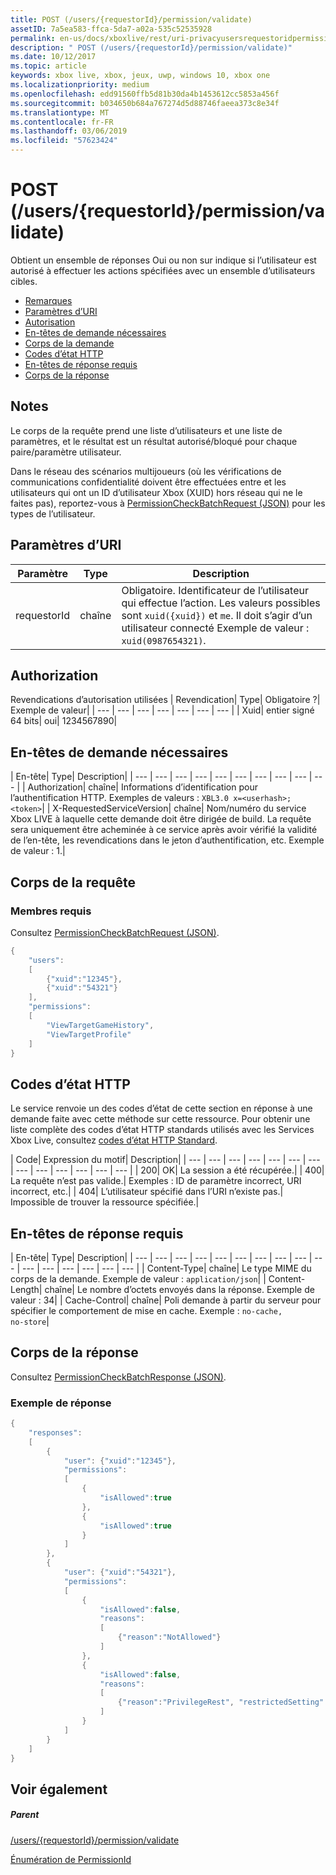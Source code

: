 ```yaml
---
title: POST (/users/{requestorId}/permission/validate)
assetID: 7a5ea583-ffca-5da7-a02a-535c52535928
permalink: en-us/docs/xboxlive/rest/uri-privacyusersrequestoridpermissionvalidatepost.html
description: " POST (/users/{requestorId}/permission/validate)"
ms.date: 10/12/2017
ms.topic: article
keywords: xbox live, xbox, jeux, uwp, windows 10, xbox one
ms.localizationpriority: medium
ms.openlocfilehash: edd91560ffb5d81b30da4b1453612cc5853a456f
ms.sourcegitcommit: b034650b684a767274d5d88746faeea373c8e34f
ms.translationtype: MT
ms.contentlocale: fr-FR
ms.lasthandoff: 03/06/2019
ms.locfileid: "57623424"
---
```

# <a name="post-usersrequestoridpermissionvalidate"></a>POST (/users/{requestorId}/permission/validate)
Obtient un ensemble de réponses Oui ou non sur indique si l’utilisateur est autorisé à effectuer les actions spécifiées avec un ensemble d’utilisateurs cibles.

  * [Remarques](#ID4EQ)
  * [Paramètres d’URI](#ID4ECB)
  * [Autorisation](#ID4ENB)
  * [En-têtes de demande nécessaires](#ID4ESC)
  * [Corps de la demande](#ID4E4D)
  * [Codes d’état HTTP](#ID4ETE)
  * [En-têtes de réponse requis](#ID4EIG)
  * [Corps de la réponse](#ID4E5H)

<a id="ID4EQ"></a>


## <a name="remarks"></a>Notes

Le corps de la requête prend une liste d’utilisateurs et une liste de paramètres, et le résultat est un résultat autorisé/bloqué pour chaque paire/paramètre utilisateur.

Dans le réseau des scénarios multijoueurs (où les vérifications de communications confidentialité doivent être effectuées entre et les utilisateurs qui ont un ID d’utilisateur Xbox (XUID) hors réseau qui ne le faites pas), reportez-vous à [PermissionCheckBatchRequest (JSON)](../../json/json-permissioncheckbatchrequest.md) pour les types de l’utilisateur.

<a id="ID4ECB"></a>


## <a name="uri-parameters"></a>Paramètres d’URI

| Paramètre| Type| Description|
| --- | --- | --- |
| requestorId| chaîne| Obligatoire. Identificateur de l’utilisateur qui effectue l’action. Les valeurs possibles sont <code>xuid({xuid})</code> et <code>me</code>. Il doit s’agir d’un utilisateur connecté Exemple de valeur : <code>xuid(0987654321)</code>.|

<a id="ID4ENB"></a>


## <a name="authorization"></a>Authorization

Revendications d’autorisation utilisées | Revendication| Type| Obligatoire ?| Exemple de valeur|
| --- | --- | --- | --- | --- | --- | --- |
| Xuid| entier signé 64 bits| oui| 1234567890|

<a id="ID4ESC"></a>


## <a name="required-request-headers"></a>En-têtes de demande nécessaires

| En-tête| Type| Description|
| --- | --- | --- | --- | --- | --- | --- | --- | --- | --- |
| Authorization| chaîne| Informations d’identification pour l’authentification HTTP. Exemples de valeurs : <code>XBL3.0 x=&lt;userhash>;&lt;token></code>|
| X-RequestedServiceVersion| chaîne| Nom/numéro du service Xbox LIVE à laquelle cette demande doit être dirigée de build. La requête sera uniquement être acheminée à ce service après avoir vérifié la validité de l’en-tête, les revendications dans le jeton d’authentification, etc. Exemple de valeur : 1.|

<a id="ID4E4D"></a>


## <a name="request-body"></a>Corps de la requête

<a id="ID4EDE"></a>


### <a name="required-members"></a>Membres requis

Consultez [PermissionCheckBatchRequest (JSON)](../../json/json-permissioncheckbatchrequest.md).


```cpp
{
    "users":
    [
        {"xuid":"12345"},
        {"xuid":"54321"}
    ],
    "permissions":
    [
        "ViewTargetGameHistory",
        "ViewTargetProfile"
    ]
}

```


<a id="ID4ETE"></a>


## <a name="http-status-codes"></a>Codes d’état HTTP

Le service renvoie un des codes d’état de cette section en réponse à une demande faite avec cette méthode sur cette ressource. Pour obtenir une liste complète des codes d’état HTTP standards utilisés avec les Services Xbox Live, consultez [codes d’état HTTP Standard](../../additional/httpstatuscodes.md).

| Code| Expression du motif| Description|
| --- | --- | --- | --- | --- | --- | --- | --- | --- | --- | --- | --- | --- |
| 200| OK| La session a été récupérée.|
| 400| La requête n’est pas valide.| Exemples : ID de paramètre incorrect, URI incorrect, etc.|
| 404| L’utilisateur spécifié dans l’URI n’existe pas.| Impossible de trouver la ressource spécifiée.|

<a id="ID4EIG"></a>


## <a name="required-response-headers"></a>En-têtes de réponse requis

| En-tête| Type| Description|
| --- | --- | --- | --- | --- | --- | --- | --- | --- | --- | --- | --- | --- | --- | --- | --- |
| Content-Type| chaîne| Le type MIME du corps de la demande. Exemple de valeur : <code>application/json</code>|
| Content-Length| chaîne| Le nombre d’octets envoyés dans la réponse. Exemple de valeur : 34|
| Cache-Control| chaîne| Poli demande à partir du serveur pour spécifier le comportement de mise en cache. Exemple : <code>no-cache, no-store</code>|

<a id="ID4E5H"></a>


## <a name="response-body"></a>Corps de la réponse

Consultez [PermissionCheckBatchResponse (JSON)](../../json/json-permissioncheckbatchresponse.md).

<a id="ID4ELAAC"></a>


### <a name="sample-response"></a>Exemple de réponse


```cpp
{
    "responses":
    [
        {
            "user": {"xuid":"12345"},
            "permissions":
            [
                {
                    "isAllowed":true
                },
                {
                    "isAllowed":true
                }
            ]
        },
        {
            "user": {"xuid":"54321"},
            "permissions":
            [
                {
                    "isAllowed":false,
                    "reasons":
                    [
                        {"reason":"NotAllowed"}
                    ]
                },
                {
                    "isAllowed":false,
                    "reasons":
                    [
                        {"reason":"PrivilegeRest", "restrictedSetting":"AllowProfileViewing"}
                    ]
                }
            ]
        }
    ]
}

```


<a id="ID4EVAAC"></a>


## <a name="see-also"></a>Voir également

<a id="ID4EXAAC"></a>


##### <a name="parent"></a>Parent

[/users/{requestorId}/permission/validate](uri-privacyusersrequestoridpermissionvalidate.md)

 [Énumération de PermissionId](../../enums/privacy-enum-permissionid.md)
